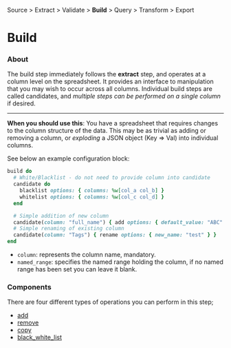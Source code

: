 Source > Extract > Validate > **Build** > Query > Transform > Export

Build
=======

### About

The build step immediately follows the **extract** step, and operates at a column level on the spreadsheet. It provides
an interface to manipulation that you may wish to occur across all columns.  Individual build steps are called
candidates, and *multiple steps can be performed on a single column* if desired.  

---

**When you should use this**: You have a spreadsheet that requires changes to the column structure of the data. This 
may be as trivial as adding or removing a column, or *exploding* a JSON object (Key => Val) into individual columns.

See below an example configuration block:

```ruby
build do
  # White/Blacklist - do not need to provide column into candidate
  candidate do
    blacklist options: { columns: %w[col_a col_b] }
    whitelist options: { columns: %w[col_c col_d] }
  end

  # Simple addition of new column
  candidate(column: "full_name") { add options: { default_value: "ABC" } }
  # Simple renaming of existing column
  candidate(column: "Tags") { rename options: { new_name: "test" } }
end
```

- `column`: represents the column name, mandatory.
- `named_range`: specifies the named range holding the column, if no named range has been set you can leave it blank.

### Components

There are four different types of operations you can perform in this step; 
- [add](add.md)
- [remove](remove.md)
- [copy](copy.md)
- [black_white_list](black_white_list.md)